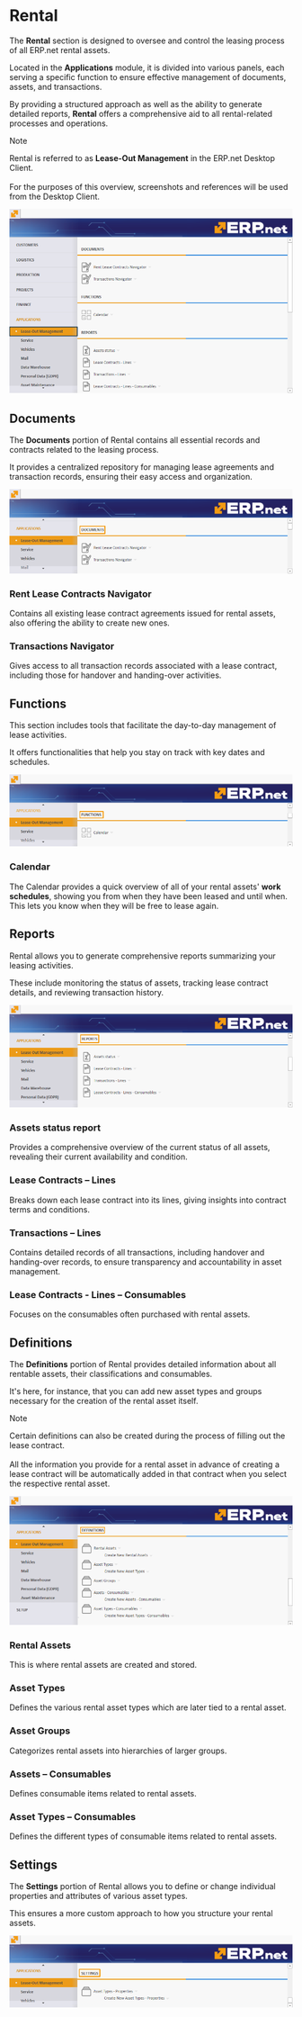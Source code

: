 # Rental

The **Rental** section is designed to oversee and control the leasing process of all ERP.net rental assets. 

Located in the **Applications** module, it is divided into various panels, each serving a specific function to ensure effective management of documents, assets, and transactions. 

By providing a structured approach as well as the ability to generate detailed reports, **Rental** offers a comprehensive aid to all rental-related processes and operations.

> [!NOTE]
> Rental is referred to as **Lease-Out Management** in the ERP.net Desktop Client. <br><br>
> For the purposes of this overview, screenshots and references will be used from the Desktop Client.

![picture](pictures/Lease_out_view_25_06.png)

## Documents

The **Documents** portion of Rental contains all essential records and contracts related to the leasing process. 

It provides a centralized repository for managing lease agreements and transaction records, ensuring their easy access and organization.

![picture](pictures/Lease_out_documents_25_06.png)

### Rent Lease Contracts Navigator

Contains all existing lease contract agreements issued for rental assets, also offering the ability to create new ones.

### Transactions Navigator

Gives access to all transaction records associated with a lease contract, including those for handover and handing-over activities.

## Functions

This section includes tools that facilitate the day-to-day management of lease activities. 

It offers functionalities that help you stay on track with key dates and schedules.

![picture](pictures/Lease_out_functions_25_06.png)

### Calendar

The Calendar provides a quick overview of all of your rental assets' **work schedules**, showing you from when they have been leased and until when. This lets you know when they will be free to lease again.

## Reports

Rental allows you to generate comprehensive reports summarizing your leasing activities. 

These include monitoring the status of assets, tracking lease contract details, and reviewing transaction history.

![picture](pictures/Lease_out_reports_25_06.png)

### Assets status report

Provides a comprehensive overview of the current status of all assets, revealing their current availability and condition.

### Lease Contracts – Lines

Breaks down each lease contract into its lines, giving insights into contract terms and conditions.

### Transactions – Lines

Contains detailed records of all transactions, including handover and handing-over records, to ensure transparency and accountability in asset management.

### Lease Contracts - Lines – Consumables

Focuses on the consumables often purchased with rental assets.

## Definitions

The **Definitions** portion of Rental provides detailed information about all rentable assets, their classifications and consumables. 

It's here, for instance, that you can add new asset types and groups necessary for the creation of the rental asset itself.

> [!NOTE]
> Certain definitions can also be created during the process of filling out the lease contract. <br><br>
> All the information you provide for a rental asset in advance of creating a lease contract will be automatically added in that contract when you select the respective rental asset.

![picture](pictures/Lease_out_definitions_25_06.png)

### Rental Assets

This is where rental assets are created and stored. 

### Asset Types

Defines the various rental asset types which are later tied to a rental asset.

### Asset Groups

Categorizes rental assets into hierarchies of larger groups.

### Assets – Consumables

Defines consumable items related to rental assets.

### Asset Types – Consumables

Defines the different types of consumable items related to rental assets.

## Settings

The **Settings** portion of Rental allows you to define or change individual properties and attributes of various asset types. 

This ensures a more custom approach to how you structure your rental assets.

![picture](pictures/Lease_out_settings_25_06.png)


